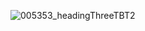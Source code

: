 ![005353_headingThreeTBT2](https://github.com/user-attachments/assets/63c7e6a9-7bcb-489d-9721-c132fbecdea9)
